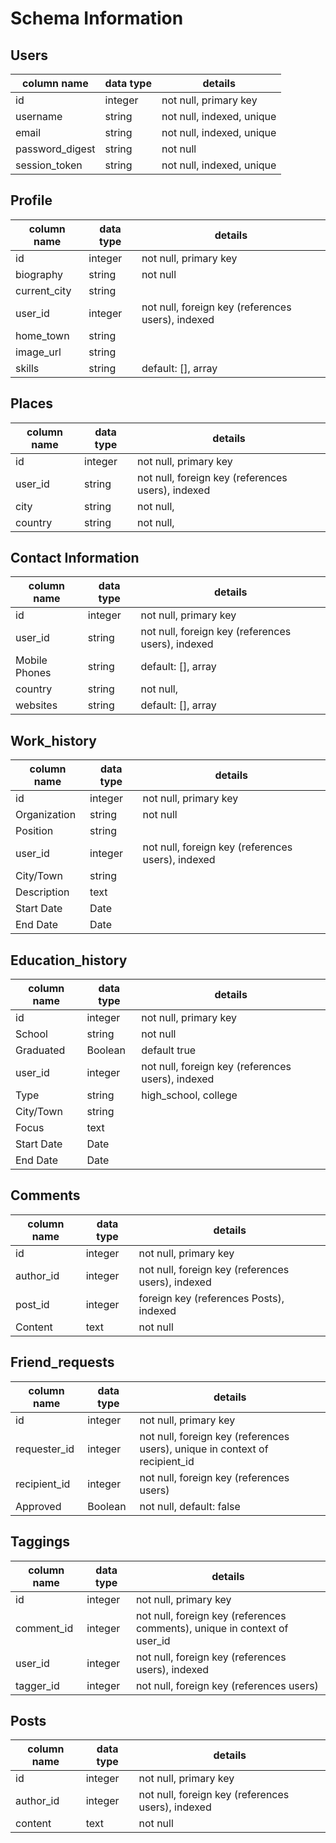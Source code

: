 # Schema Information

## Users
column name     | data type | details
----------------|-----------|-----------------------
id              | integer   | not null, primary key
username        | string    | not null, indexed, unique
email           | string    | not null, indexed, unique
password_digest | string    | not null
session_token   | string    | not null, indexed, unique

## Profile
column name | data type | details
------------|-----------|-----------------------
id          | integer   | not null, primary key
biography   | string    | not null
current_city| string    |
user_id     | integer   | not null, foreign key (references users), indexed
home_town   | string    |
image_url   | string    |
skills      | string    | default: [], array

## Places
column name | data type | details
------------|-----------|-----------------------
id          | integer   | not null, primary key
user_id     | string    | not null, foreign key (references users), indexed
city        | string    | not null,
country     | string    | not null,

## Contact Information
column name  | data type | details
-------------|-----------|-----------------------
id           | integer   | not null, primary key
user_id      | string    | not null, foreign key (references users), indexed
Mobile Phones| string    | default: [], array
country      | string    | not null,
websites     | string    | default: [], array


## Work_history
column name | data type | details
------------|-----------|-----------------------
id          | integer   | not null, primary key
Organization| string    | not null
Position    | string    |
user_id     | integer   | not null, foreign key (references users), indexed
City/Town   | string    |
Description | text      |
Start Date  | Date      |
End Date    | Date      |

## Education_history
column name | data type | details
------------|-----------|-----------------------
id          | integer   | not null, primary key
School      | string    | not null
Graduated   | Boolean   | default true
user_id     | integer   | not null, foreign key (references users), indexed
Type        | string    | high_school, college
City/Town   | string    |
Focus       | text      |
Start Date  | Date      |
End Date    | Date      |


## Comments
column name | data type | details
------------|-----------|-----------------------
id          | integer   | not null, primary key
author_id   | integer   | not null, foreign key (references users), indexed
post_id     | integer   | foreign key (references Posts), indexed
Content     | text      | not null

## Friend_requests
column name | data type | details
------------|-----------|-----------------------
id          | integer   | not null, primary key
requester_id| integer   | not null, foreign key (references users), unique in context of recipient_id
recipient_id| integer   | not null, foreign key (references users)
Approved    | Boolean   | not null, default: false

## Taggings
column name | data type | details
------------|-----------|-----------------------
id          | integer   | not null, primary key
comment_id  | integer   | not null, foreign key (references comments), unique in context of user_id
user_id     | integer   | not null, foreign key (references users), indexed
tagger_id   | integer   | not null, foreign key (references users)

## Posts
column name | data type | details
------------|-----------|-----------------------
id          | integer   | not null, primary key
author_id   | integer   | not null, foreign key (references users), indexed
content     | text      | not null
